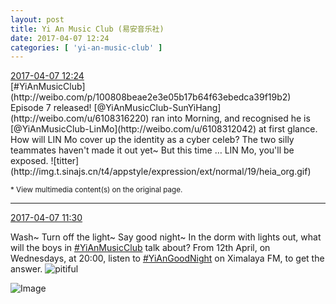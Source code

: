 ```yaml
---
layout: post
title: Yi An Music Club (易安音乐社)
date: 2017-04-07 12:24
categories: [ 'yi-an-music-club' ]
---
```


<div class="weibo-info">
  <a href="http://weibo.com/6094546964/EDnJtos2S">2017-04-07 12:24</a>
</div>
[#YiAnMusicClub](http://weibo.com/p/100808beae2e3e05b17b64f63ebedca39f19b2) Episode 7 released! [@YiAnMusicClub-SunYiHang](http://weibo.com/u/6108316220) ran into Morning, and recognised he is [@YiAnMusicClub-LinMo](http://weibo.com/u/6108312042) at first glance. How will LIN Mo cover up the identity as a cyber celeb? The two silly teammates haven't made it out yet~ But this time … LIN Mo, you'll be exposed. ![titter](http://img.t.sinajs.cn/t4/appstyle/expression/ext/normal/19/heia_org.gif)

<!-- more -->

<small>* View multimedia content(s) on the original page.</small>

---

<div class="weibo-info">
  <a href="http://weibo.com/6094546964/EDnJtos2S">2017-04-07 11:30</a>
</div>

Wash~ Turn off the light~ Say good night~ In the dorm with lights out, what will the boys in [#YiAnMusicClub](http://weibo.com/p/100808beae2e3e05b17b64f63ebedca39f19b2) talk about? From 12th April, on Wednesdays, at 20:00, listen to [#YiAnGoodNight](http://weibo.com/p/10080892b104a59bff303ca883e7931b5b916e) on Ximalaya FM, to get the answer. ![pitiful](http://img.t.sinajs.cn/t4/appstyle/expression/ext/normal/af/kl_org.gif)

![Image](http://wx1.sinaimg.cn/mw690/006Es64Agy1fed7x0cioij31jk10xkjn.jpg)

